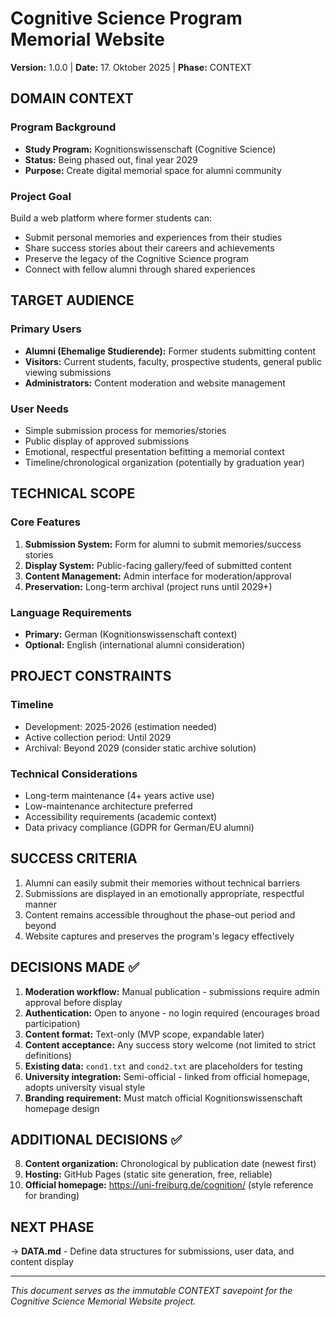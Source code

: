 # Cognitive Science Program Memorial Website
**Version:** 1.0.0 | **Date:** 17. Oktober 2025 | **Phase:** CONTEXT

## DOMAIN CONTEXT

### Program Background
- **Study Program:** Kognitionswissenschaft (Cognitive Science)
- **Status:** Being phased out, final year 2029
- **Purpose:** Create digital memorial space for alumni community

### Project Goal
Build a web platform where former students can:
- Submit personal memories and experiences from their studies
- Share success stories about their careers and achievements
- Preserve the legacy of the Cognitive Science program
- Connect with fellow alumni through shared experiences

## TARGET AUDIENCE

### Primary Users
- **Alumni (Ehemalige Studierende):** Former students submitting content
- **Visitors:** Current students, faculty, prospective students, general public viewing submissions
- **Administrators:** Content moderation and website management

### User Needs
- Simple submission process for memories/stories
- Public display of approved submissions
- Emotional, respectful presentation befitting a memorial context
- Timeline/chronological organization (potentially by graduation year)

## TECHNICAL SCOPE

### Core Features
1. **Submission System:** Form for alumni to submit memories/success stories
2. **Display System:** Public-facing gallery/feed of submitted content
3. **Content Management:** Admin interface for moderation/approval
4. **Preservation:** Long-term archival (project runs until 2029+)

### Language Requirements
- **Primary:** German (Kognitionswissenschaft context)
- **Optional:** English (international alumni consideration)

## PROJECT CONSTRAINTS

### Timeline
- Development: 2025-2026 (estimation needed)
- Active collection period: Until 2029
- Archival: Beyond 2029 (consider static archive solution)

### Technical Considerations
- Long-term maintenance (4+ years active use)
- Low-maintenance architecture preferred
- Accessibility requirements (academic context)
- Data privacy compliance (GDPR for German/EU alumni)

## SUCCESS CRITERIA

1. Alumni can easily submit their memories without technical barriers
2. Submissions are displayed in an emotionally appropriate, respectful manner
3. Content remains accessible throughout the phase-out period and beyond
4. Website captures and preserves the program's legacy effectively

## DECISIONS MADE ✅

1. **Moderation workflow:** Manual publication - submissions require admin approval before display
2. **Authentication:** Open to anyone - no login required (encourages broad participation)
3. **Content format:** Text-only (MVP scope, expandable later)
4. **Content acceptance:** Any success story welcome (not limited to strict definitions)
5. **Existing data:** `cond1.txt` and `cond2.txt` are placeholders for testing
6. **University integration:** Semi-official - linked from official homepage, adopts university visual style
7. **Branding requirement:** Must match official Kognitionswissenschaft homepage design

## ADDITIONAL DECISIONS ✅

8. **Content organization:** Chronological by publication date (newest first)
9. **Hosting:** GitHub Pages (static site generation, free, reliable)
10. **Official homepage:** https://uni-freiburg.de/cognition/ (style reference for branding)

## NEXT PHASE
→ **DATA.md** - Define data structures for submissions, user data, and content display

---
*This document serves as the immutable CONTEXT savepoint for the Cognitive Science Memorial Website project.*
